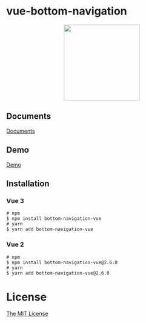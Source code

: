 # vue-bottom-navigation

<p align="center">
<img width="200" height="200" src="https://user-images.githubusercontent.com/58827166/225915338-08ae5d0c-2eb8-4b79-ba70-7e6bb482c380.png" />
</p>

## Documents

[Documents](https://vue-bottom-navigation.netlify.app/)

## Demo

[Demo](https://vue-bottom-navigation.netlify.app/navigations/)

## Installation

### Vue 3

```shell
# npm
$ npm install bottom-navigation-vue
# yarn
$ yarn add bottom-navigation-vue
```

### Vue 2

```shell
# npm
$ npm install bottom-navigation-vue@2.6.0
# yarn
$ yarn add bottom-navigation-vue@2.6.0
```

# License

[The MIT License](http://opensource.org/licenses/MIT)
